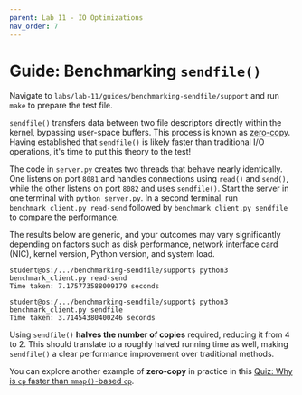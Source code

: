 ```yaml
---
parent: Lab 11 - IO Optimizations
nav_order: 7
---
```


# Guide: Benchmarking `sendfile()`

Navigate to `labs/lab-11/guides/benchmarking-sendfile/support` and run `make` to prepare the test file.

`sendfile()` transfers data between two file descriptors directly within the kernel, bypassing user-space buffers.
This process is known as [zero-copy](../../reading/zero-copy.md).
Having established that `sendfile()` is likely faster than traditional I/O operations, it's time to put this theory to the test!

The code in `server.py` creates two threads that behave nearly identically.
One listens on port `8081` and handles connections using `read()` and `send()`, while the other listens on port `8082` and uses `sendfile()`.
Start the server in one terminal with `python server.py`.
In a second terminal, run `benchmark_client.py read-send` followed by `benchmark_client.py sendfile` to compare the performance.

The results below are generic, and your outcomes may vary significantly depending on factors such as disk performance, network interface card (NIC), kernel version, Python version, and system load.

```console
student@os:/.../benchmarking-sendfile/support$ python3 benchmark_client.py read-send
Time taken: 7.175773588009179 seconds

student@os:/.../benchmarking-sendfile/support$ python3 benchmark_client.py sendfile
Time taken: 3.71454380400246 seconds
```

Using `sendfile()` **halves the number of copies** required, reducing it from 4 to 2.
This should translate to a roughly halved running time as well, making `sendfile()` a clear performance improvement over traditional methods.

You can explore another example of **zero-copy** in practice in this [Quiz: Why is `cp` faster than `mmap()`-based `cp`](../../../file-descriptors/drills/questions/mmap-read-write-benchmark.md).

